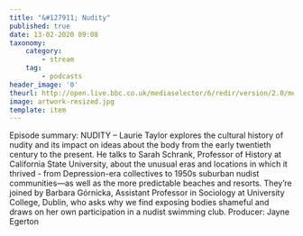 ```yaml
---
title: "&#127911; Nudity"
published: true
date: 13-02-2020 09:08
taxonomy:
    category:
        - stream
    tag:
        - podcasts
header_image: '0'
theurl: http://open.live.bbc.co.uk/mediaselector/6/redir/version/2.0/mediaset/audio-nondrm-download/proto/http/vpid/p082cxqc.mp3
image: artwork-resized.jpg
template: item
--- 
```

Episode summary: NUDITY – Laurie Taylor explores the cultural history of nudity and its impact on ideas about the body from the early twentieth century to the present. He talks to Sarah Schrank, Professor of History at California State University, about the unusual eras and locations in which it thrived - from Depression-era collectives to 1950s suburban nudist communities—as well as the more predictable beaches and resorts. They’re joined by Barbara Górnicka, Assistant Professor in Sociology at University College, Dublin, who asks why we find exposing bodies shameful and draws on her own participation in a nudist swimming club. Producer: Jayne Egerton
